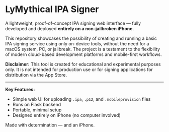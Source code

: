 # LyMythical IPA Signer

A lightweight, proof-of-concept IPA signing web interface — fully developed and deployed **entirely on a non-jailbroken iPhone**.

This repository showcases the possibility of creating and running a basic IPA signing service using only on-device tools, without the need for a macOS system, PC, or jailbreak. The project is a testament to the flexibility of modern cloud-based development platforms and mobile-first workflows.

**Disclaimer:** This tool is created for educational and experimental purposes only. It is not intended for production use or for signing applications for distribution via the App Store.

---

**Key Features:**
- Simple web UI for uploading `.ipa`, `.p12`, and `.mobileprovision` files
- Runs on Flask backend
- Portable, minimal setup
- Designed entirely on iPhone (no computer involved)

Made with determination — and an iPhone.
